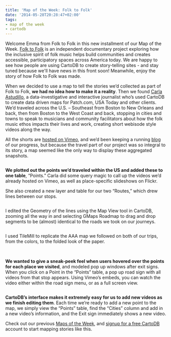 ```yaml
---
title: 'Map of the Week: Folk to Folk'
date: '2014-05-28T20:28:47+02:00'
tags:
- map of the week
- cartodb
---
```


Welcome Emma from Folk to Folk in this new installment of our Map of the Week. <a href="http://folk-to-folk.com">Folk to Folk</a> is an independent documentary project exploring how the inclusive spirit of folk music helps build communities and creates accessible, participatory spaces across America today. We are happy to see how people are using CartoDB to create story-telling sites - and stay tuned because we'll have news in this front soon! Meanwhile, enjoy the story of how Folk to Folk was made.

When we decided to use a map to tell the stories we’d collected as part of Folk to Folk, **we had no idea how to make it a reality**. Then we found <a href="http://castudi.journalism.cuny.edu/">Carla Astudillo</a>, a data-investigative and interactive journalist who’s used CartoDB to create data driven maps for Patch.com, USA Today and other clients. We’d traveled across the U.S. – Southeast from Boston to New Orleans and back, then from Boston to the West Coast and back, stopping in cities and towns to speak to musicians and community facilitators about how the folk music ethos impacts their lives and work, creating short webisode style videos along the way.

All the shorts are <a href="http://vimeo.com/folktofolk">hosted on Vimeo</a>, and we’d been keeping a running <a href="http://folktofolk.tumblr.com">blog</a> of our progress, but because the travel part of our project was so integral to its story, a map seemed like the only way to display these aggregated snapshots.

<img src="http://i.imgur.com/PpevDp7.png" alt=""/>

**We plotted out the points we’d traveled within the US and added these to one table**, “Points.” Carla did some query magic to call up the videos we’d already hosted on Vimeo, as well as place-specific slideshows on Flickr.

She also created a new layer and table for our two “Routes,” which drew lines between our stops.

<img src="http://i.imgur.com/XOgLgQj.png" alt=""/><img src="http://i.imgur.com/R3cbMWB.png" alt=""/>

I edited the Geometry of the lines using the Map View tool in CartoDB, zooming all the way in and selecting GMaps Roadmap to drag and drop segments to be (almost) identical to the roads we took on our journeys.

<img src="http://i.imgur.com/BS2BXMY.jpg" alt=""/>

I used TileMill to replicate the AAA map we followed on both of our trips, from the colors, to the folded look of the paper.

<img src="http://i.imgur.com/CVj6DOg.jpg" alt=""/>

<img src="http://i.imgur.com/NyetPGH.png" alt=""/>

<img src="http://i.imgur.com/xMMcggk.png" alt=""/>

**We wanted to give a sneak-peek feel when users hovered over the points for each place we visited**, and modeled pop up windows after exit signs. When you click on a Point in the “Points” table, a pop up road sign with all videos from that stop appears. Using Vimeo’s embeds, you can watch the video either within the road sign menu, or as a full screen view.

<img src="http://i.imgur.com/dxZAGkm.png" alt=""/>

**CartoDB’s interface makes it extremely easy for us to add new videos as we finish editing them**. Each time we’re ready to add a new point to the map, we simply view the “Points” table, find the “Cities” column and add in a new video’s information, and the Exit sign immediately shows a new video.

Check out our previous <a href="http://blog.cartodb.com/tagged/map-of-the-week">Maps of the Week</a>, and <a href="http://www.cartodb.com/pricing">signup for a free CartoDB</a> account to start mapping stories like this.
